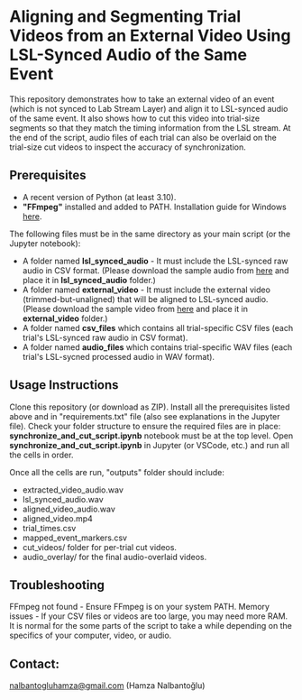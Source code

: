 # Aligning and Segmenting Trial Videos from an External Video Using LSL-Synced Audio of the Same Event

This repository demonstrates how to take an external video of an event (which is not synced to Lab Stream Layer) and align it to LSL-synced audio of the same event. It also shows how to cut this video into trial-size segments so that they match the timing information from the LSL stream. At the end of the script, audio files of each trial can also be overlaid on the trial-size cut videos to inspect the accuracy of synchronization.

## Prerequisites
- A recent version of Python (at least 3.10).
- **"FFmpeg"** installed and added to PATH. Installation guide for Windows [here](https://www.youtube.com/watch?v=mqY4Dl9SyHM).

The following files must be in the same directory as your main script (or the Jupyter notebook):
- A folder named **lsl_synced_audio** - It must include the LSL-synced raw audio in CSV format. (Please download the sample audio from [here](https://drive.google.com/file/d/15lRvcV6_iVn_KG4qk_3KA4Pse6im1WMA/view?usp=drive_link) and place it in **lsl_synced_audio** folder.)
- A folder named **external_video** - It must include the external video (trimmed-but-unaligned) that will be aligned to LSL-synced audio. (Please download the sample video from [here](https://drive.google.com/file/d/1cGx2WheZKp-XOkvrt-tfn-up0m7V1ifW/view?usp=drive_link) and place it in **external_video** folder.)
- A folder named **csv_files** which contains all trial-specific CSV files (each trial's LSL-synced raw audio in CSV format).
- A folder named **audio_files** which contains trial-specific WAV files (each trial's LSL-sycned processed audio in WAV format).

## Usage Instructions
Clone this repository (or download as ZIP).
Install all the prerequisites listed above and in "requirements.txt" file (also see explanations in the Jupyter file).
Check your folder structure to ensure the required files are in place: **synchronize_and_cut_script.ipynb** notebook must be at the top level.
Open **synchronize_and_cut_script.ipynb** in Jupyter (or VSCode, etc.) and run all the cells in order.

Once all the cells are run, "outputs" folder should include:
- extracted_video_audio.wav
- lsl_synced_audio.wav
- aligned_video_audio.wav
- aligned_video.mp4
- trial_times.csv
- mapped_event_markers.csv
- cut_videos/ folder for per-trial cut videos.
- audio_overlay/ for the final audio-overlaid videos.

## Troubleshooting
FFmpeg not found - Ensure FFmpeg is on your system PATH.
Memory issues - If your CSV files or videos are too large, you may need more RAM. It is normal for the some parts of the script to take a while depending on the specifics of your computer, video, or audio.

## Contact:
nalbantogluhamza@gmail.com (Hamza Nalbantoğlu)
